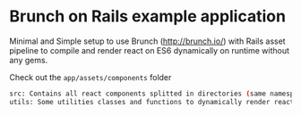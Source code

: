 # Brunch on Rails example application
Minimal and Simple setup to use Brunch (http://brunch.io/) with Rails asset pipeline to compile and render react on ES6 dynamically on runtime without any gems.

Check out the `app/assets/components` folder
```bash
src: Contains all react components splitted in directories (same namespace as rails views)
utils: Some utilities classes and functions to dynamically render react component
```
